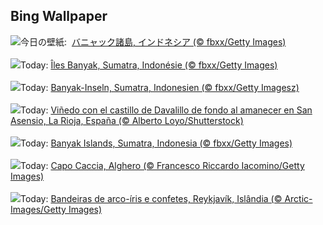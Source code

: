 ## Bing Wallpaper
![](https://www.bing.com/th?id=OHR.BanyakIslands_JA-JP5494773758_UHD.jpg&w=1000)今日の壁紙: &nbsp;[バニャック諸島, インドネシア (© fbxx/Getty Images)](https://www.bing.com/th?id=OHR.BanyakIslands_JA-JP5494773758_UHD.jpg)
<br><br/>
![](https://www.bing.com/th?id=OHR.BanyakIslands_FR-FR0543870795_UHD.jpg&w=1000)Today: [Îles Banyak, Sumatra, Indonésie (© fbxx/Getty Images)](https://www.bing.com/th?id=OHR.BanyakIslands_FR-FR0543870795_UHD.jpg)
<br><br/>
![](https://www.bing.com/th?id=OHR.BanyakIslands_DE-DE6241631222_UHD.jpg&w=1000)Today: [Banyak-Inseln, Sumatra, Indonesien (© fbxx/Getty Imagesz)](https://www.bing.com/th?id=OHR.BanyakIslands_DE-DE6241631222_UHD.jpg)
<br><br/>
![](https://www.bing.com/th?id=OHR.WineBattle_ES-ES2245527937_UHD.jpg&w=1000)Today: [Viñedo con el castillo de Davalillo de fondo al amanecer en San Asensio, La Rioja, España (© Alberto Loyo/Shutterstock)](https://www.bing.com/th?id=OHR.WineBattle_ES-ES2245527937_UHD.jpg)
<br><br/>
![](https://www.bing.com/th?id=OHR.BanyakIslands_EN-GB9801951786_UHD.jpg&w=1000)Today: [Banyak Islands, Sumatra, Indonesia (© fbxx/Getty Images)](https://www.bing.com/th?id=OHR.BanyakIslands_EN-GB9801951786_UHD.jpg)
<br><br/>
![](https://www.bing.com/th?id=OHR.AlgheroCapoCaccia_IT-IT6529245223_UHD.jpg&w=1000)Today: [Capo Caccia, Alghero (© Francesco Riccardo Iacomino/Getty Images)](https://www.bing.com/th?id=OHR.AlgheroCapoCaccia_IT-IT6529245223_UHD.jpg)
<br><br/>
![](https://www.bing.com/th?id=OHR.PrideIceland_PT-BR9247748028_UHD.jpg&w=1000)Today: [Bandeiras de arco-íris e confetes, Reykjavík, Islândia (© Arctic-Images/Getty Images)](https://www.bing.com/th?id=OHR.PrideIceland_PT-BR9247748028_UHD.jpg)
<br><br/>
